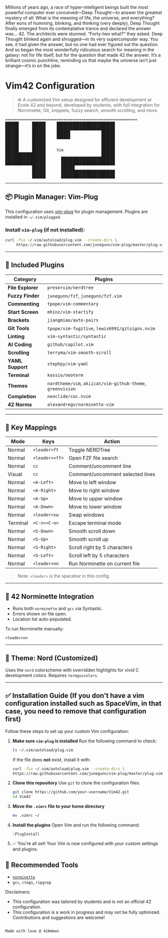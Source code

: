 
Millions of years ago, a race of hyper-intelligent beings built the most powerful computer ever conceived—Deep Thought—to answer the greatest mystery of all: What is the meaning of life, the universe, and everything? After eons of humming, blinking, and thinking (very deeply), Deep Thought finally emerged from its contemplative trance and declared the answer was… 42. The architects were stunned. “Forty-two what?” they asked. Deep Thought blinked again and shrugged—in its very supercomputer way. You see, it had given the answer, but no one had ever figured out the question. And so began the most wonderfully ridiculous search for meaning in the galaxy: not for life itself, but for the question that made 42 the answer. It’s a brilliant cosmic punchline, reminding us that maybe the universe isn’t just strange—it’s in on the joke.

# Vim42 Configuration

> ⚙️  A customized Vim setup designed for efficient development at Ecole 42 and beyond, developed by students, with full integration for Norminette, Git, snippets, fuzzy search, smooth scrolling, and more.

```
===========================================================
██████      ██████     ██████████████████████████
██████      ██████     ██████████████████████████
██████      ██████     ██████              ██████
██████      ██████     ██████              ██████
██████      ██████                         ██████
██████      ██████                         ██████
██████      ██████     Vim                 ██████
██████████████████                         ██████
██████████████████       ████████████████████████
██████████████████       ████████████████████████
            ██████       ██████
            ██████       ████████████████████████
            ██████       ████████████████████████
```

---

## 📦 Plugin Manager: Vim-Plug

This configuration uses [vim-plug](https://github.com/junegunn/vim-plug) for plugin management. Plugins are installed in `~/.vim/plugged`.

### Install `vim-plug` (if not installed):
```bash
curl -fLo ~/.vim/autoload/plug.vim --create-dirs \
     https://raw.githubusercontent.com/junegunn/vim-plug/master/plug.vim
```

---

## 🔌 Included Plugins

| Category          | Plugins |
|-------------------|---------|
| **File Explorer** | `preservim/nerdtree` |
| **Fuzzy Finder**  | `junegunn/fzf`, `junegunn/fzf.vim` |
| **Commenting**    | `tpope/vim-commentary` |
| **Start Screen**  | `mhinz/vim-startify` |
| **Brackets**      | `jiangmiao/auto-pairs` |
| **Git Tools**     | `tpope/vim-fugitive`, `lewis6991/gitsigns.nvim` |
| **Linting**       | `vim-syntastic/syntastic` |
| **AI Coding**     | `github/copilot.vim` |
| **Scrolling**     | `terryma/vim-smooth-scroll` |
| **YAML Support**  | `stephpy/vim-yaml` |
| **Terminal**      | `kassio/neoterm` |
| **Themes**        | `nordtheme/vim`, `akiicat/vim-github-theme`, `greenvision` |
| **Completion**    | `neoclide/coc.nvim` |
| **42 Norms**      | `alexandregv/norminette-vim` |

---

## 🧠 Key Mappings

| Mode | Keys                  | Action                                      |
|------|------------------------|---------------------------------------------|
| Normal | `<leader>ft`         | Toggle NERDTree                             |
| Normal | `<leader><ff>`        | Open FZF file search                        |
| Normal | `cc`                 | Comment/uncomment line                      |
| Visual | `cc`                | Comment/uncomment selected lines            |
| Normal | `<A-Left>`           | Move to left window                         |
| Normal | `<A-Right>`          | Move to right window                        |
| Normal | `<A-Up>`             | Move to upper window                        |
| Normal | `<A-Down>`           | Move to lower window                        |
| Normal | `<leader>sw`         | Swap windows                                |
| Terminal | `<C-n><C-n>`       | Escape terminal mode                        |
| Normal | `<S-Down>`           | Smooth scroll down                          |
| Normal | `<S-Up>`             | Smooth scroll up                            |
| Normal | `<S-Right>`          | Scroll right by 5 characters                |
| Normal | `<S-Left>`           | Scroll left by 5 characters                 |
| Normal | `<leader>nn`         | Run Norminette on current file              |

> Note: `<leader>` is the spacebar in this config.

---

## 🧪 42 Norminette Integration

- Runs both `norminette` and `gcc` via Syntastic.
- Errors shown on file open.
- Location list auto-populated.

To run Norminette manually:
```vim
<leader>nn
```

---

## 🎨 Theme: Nord (Customized)

Uses the `nord` colorscheme with overridden highlights for vivid C development colors. Requires `termguicolors`.

---

## ✅ Installation Guide (If you don't have a vim configuration installed such as SpaceVim, in that case, you need to remove that configuration first)

Follow these steps to set up your custom Vim configuration:

1. **Make sure `vim-plug` is installed**
   Run the following command to check:

   ```bash
   ls ~/.vim/autoload/plug.vim
   ```

   If the file does **not** exist, install it with:

   ```bash
   curl -fLo ~/.vim/autoload/plug.vim --create-dirs \
   https://raw.githubusercontent.com/junegunn/vim-plug/master/plug.vim
   ```

2. **Clone this repository**
   Use `git` to clone the configuration files:

   ```bash
   git clone https://github.com/your-username/Vim42.git
   cd Vim42
   ```

3. **Move the `.vimrc` file to your home directory**

   ```bash
   mv .vimrc ~/
   ```

4. **Install the plugins**
   Open Vim and run the following command:

   ```vim
   :PlugInstall
   ```

5. ✅ You're all set!
   Your Vim is now configured with your custom settings and plugins.


## 🧰 Recommended Tools

- [`norminette`](https://github.com/42School/norminette)
- `gcc`, `ctags`, `ripgrep`

Disclaimers:
- This configuration was tailored by students and is not an official 42 configuration.
- This configuration is a work in progress and may not be fully optimized. Contributions and suggestions are welcome!
```

Made with love @ 42Amman
